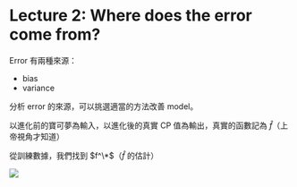 # Lecture 2: Where does the error come from?

Error 有兩種來源：

- bias
- variance

分析 error 的來源，可以挑選適當的方法改善 model。

以進化前的寶可夢為輸入，以進化後的真實 CP 值為輸出，真實的函數記為 $\hat f$（上帝視角才知道）

從訓練數據，我們找到 $f^\*$（$\hat f$ 的估計）

![](https://i.imgur.com/Q8eohUL.png)